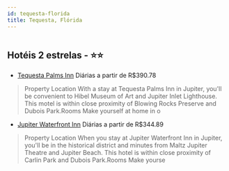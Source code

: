 ```yaml
---
id: tequesta-florida
title: Tequesta, Flórida
---
```


<center><img src="https://assets.cosmos-data.com/1/0993000c7ddfac4404ee5c2d6eb9ea2e/552611.jpg" alt="" /></center>


## Hotéis 2 estrelas - ⭐️⭐️

-    [Tequesta Palms Inn](https://www.hurb.com/hoteis/tequesta/tequesta-palms-inn-JNP-JP095368?cmp=18055) Diárias a partir de R$390.78
   > Property Location With a stay at Tequesta Palms Inn in Jupiter, you&apos;ll be convenient to Hibel Museum of Art and Jupiter Inlet Lighthouse.  This motel is within close proximity of Blowing Rocks Preserve and Dubois Park.Rooms Make yourself at home in o
-    [Jupiter Waterfront Inn](https://www.hurb.com/hoteis/tequesta/jupiter-waterfront-inn-JNP-JP748617?cmp=18055) Diárias a partir de R$344.89
   > Property Location When you stay at Jupiter Waterfront Inn in Jupiter, you&apos;ll be in the historical district and minutes from Maltz Jupiter Theatre and Jupiter Beach. This hotel is within close proximity of Carlin Park and Dubois Park.Rooms Make yourse
